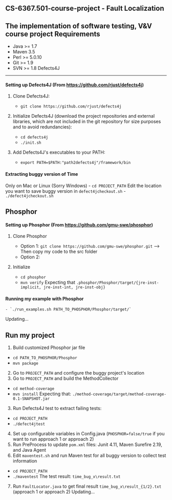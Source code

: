 CS-6367.501-course-project - Fault Localization
----------------
The implementation of software testing, V&amp;V course project
Requirements
----------------
 - Java >= 1.7
 - Maven 3.5
 - Perl >= 5.0.10
 - Git >= 1.9
 - SVN >= 1.8
Defects4J
----------------
#### Setting up Defects4J (From https://github.com/rjust/defects4j)
1. Clone Defects4J:
    - `git clone https://github.com/rjust/defects4j`

2. Initialize Defects4J (download the project repositories and external libraries, which are not included in the git repository for size purposes and to avoid redundancies):
    - `cd defects4j`
    - `./init.sh`

3. Add Defects4J's executables to your PATH:
    - `export PATH=$PATH:"path2defects4j"/framework/bin`
#### Extracting buggy version of Time
Only on Mac or Linux (Sorry Windows)
    - `cd PROJECT_PATH`
Edit the location you want to save buggy version in  `defect4jcheckout.sh`
    - `./defect4jcheckout.sh`
    
Phosphor 
----------------
#### Setting up Phosphor (From https://github.com/gmu-swe/phosphor)
1. Clone Phosphor
    - Option 1: `git clone https://github.com/gmu-swe/phosphor.git`
    --> Then copy my code to the src folder
    - Option 2:

2. Initialize 
    - `cd phosphor`
    - `mvn verify`
Expecting that `.phosphor/Phosphor/target/{jre-inst-implicit, jre-inst-int, jre-inst-obj}`
#### Running my example with Phosphor
    - `./run_examples.sh PATH_TO_PHOSPHOR/Phosphor/target/`
Updating...

Run my project
----------------
1. Build customized Phosphor jar file
  - `cd PATH_TO_PHOSPHOR/Phosphor`
  - `mvn package`
2. Go to `PROJECT_PATH` and configure the buggy project's location 
3. Go to `PROJECT_PATH` and build the MethodCollector 
  - `cd method-coverage`
  - `mvn install`
Expecting that:  `./method-coverage/target/method-coverage-0.1-SNAPSHOT.jar`
3. Run Defects4J test to extract failing tests:
 - `cd PROJECT_PATH`
 - `./defect4jtest`
4. Set up configurable variables in Config.java (`PHOSPHOR=false/true` if you want to run approach 1 or approach 2)
5. Run PreProcess to update `pom.xml` files: Junit 4.11, Maven Surefire 2.19, and Java Agent
6. Edit `maventest.sh` and run Maven test for all buggy version to collect test information
  - `cd PROJECT_PATH`
  - `./maventest`
The test result: `time_bug_x\result.txt`
7. Run `FaultLocator.java` to get final result `time_bug_x\result_{1/2}.txt` (approach 1 or approach 2)
Updating...



